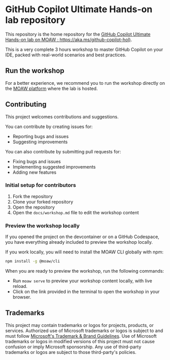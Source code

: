 # GitHub Copilot Ultimate Hands-on lab repository

This repository is the home repository for the [GitHub Copilot Ultimate Hands-on lab on MOAW : https://aka.ms/github-copilot-hol)](https://aka.ms/github-copilot-hol).

This is a very complete 3 hours workshop to master GitHub Copilot on your IDE, packed with real-world scenarios and best practices.

## Run the workshop

For a better experience, we recommend you to run the workshop directly on the [MOAW platform](https://aka.ms/github-copilot-hol) where the lab is hosted.

## Contributing

This project welcomes contributions and suggestions.

You can contribute by creating issues for:
- Reporting bugs and issues
- Suggesting improvements

You can also contribute by submitting pull requests for:
- Fixing bugs and issues
- Implementing suggested improvements
- Adding new features

### Initial setup for contributors

1. Fork the repository
2. Clone your forked repository
3. Open the repository
4. Open the `docs/workshop.md` file to edit the workshop content

### Preview the workshop locally

If you opened the project on the devcontainer or on a GitHub Codespace, you have everything already included to preview the workshop locally.

If you work locally, you will need to install the MOAW CLI globally with npm:

```bash
npm install -g @moaw/cli
```

When you are ready to preview the workshop, run the following commands:

- Run `moaw serve` to preview your workshop content locally, with live reload.
- Click on the link provided in the terminal to open the workshop in your browser.

## Trademarks

This project may contain trademarks or logos for projects, products, or services. Authorized use of Microsoft
trademarks or logos is subject to and must follow
[Microsoft's Trademark & Brand Guidelines](https://www.microsoft.com/en-us/legal/intellectualproperty/trademarks/usage/general).
Use of Microsoft trademarks or logos in modified versions of this project must not cause confusion or imply Microsoft sponsorship.
Any use of third-party trademarks or logos are subject to those third-party's policies.
